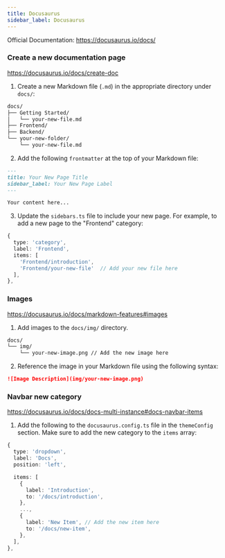 ```yaml
---
title: Docusaurus
sidebar_label: Docusaurus
---
```


Official Documentation: https://docusaurus.io/docs/

### Create a new documentation page

https://docusaurus.io/docs/create-doc

1) Create a new Markdown file (`.md`) in the appropriate directory under `docs/`:

```bash
docs/
├── Getting Started/
│   └── your-new-file.md
├── Frontend/
├── Backend/
└── your-new-folder/
    └── your-new-file.md
```

2) Add the following `frontmatter` at the top of your Markdown file:

```markdown
---
title: Your New Page Title 
sidebar_label: Your New Page Label
---

Your content here...
```

3) Update the `sidebars.ts` file to include your new page. For example, to add a new page to the "Frontend" category:

```typescript
{
  type: 'category',
  label: 'Frontend',
  items: [
    'Frontend/introduction',
    'Frontend/your-new-file'  // Add your new file here
  ],
},
```

### Images

https://docusaurus.io/docs/markdown-features#images

1) Add images to the `docs/img/` directory.

```bash
docs/
└── img/
    └── your-new-image.png // Add the new image here
```

2) Reference the image in your Markdown file using the following syntax:

```markdown
![Image Description](img/your-new-image.png)
```

### Navbar new category

https://docusaurus.io/docs/docs-multi-instance#docs-navbar-items

1) Add the following to the `docusaurus.config.ts` file in the `themeConfig` section. Make sure to add the new category to the `items` array:

```typescript
{
  type: 'dropdown',
  label: 'Docs',
  position: 'left',

  items: [
    {
      label: 'Introduction',
      to: '/docs/introduction',
    },
    ...,
    {
      label: 'New Item', // Add the new item here
      to: '/docs/new-item',
    },
  ],
},
```





